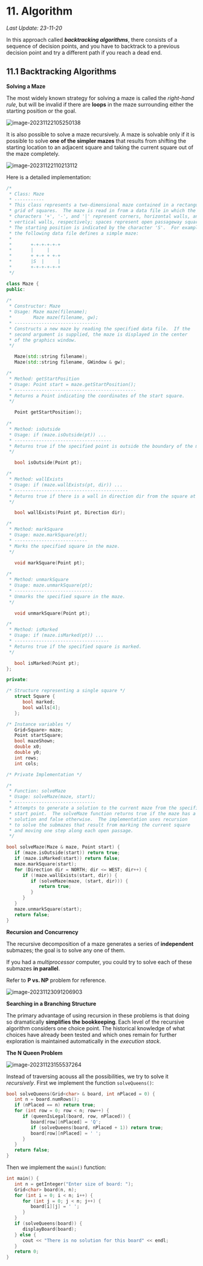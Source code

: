 # 11. Algorithm

*Last Update: 23-11-20*

In this approach called ***backtracking algorithms***, there consists of a sequence of decision points, and you have to backtrack to a previous decision point and try a different path if you reach a dead end.

## 11.1 Backtracking Algorithms

**Solving a Maze**

The most widely known strategy for solving a maze is called the *right-hand rule*, but will be invalid if there are **loops** in the maze surrounding either the starting position or the goal.

![image-20231122105250138](pictures/11-1.png)

It is also possible to solve a maze recursively. A maze is solvable only if it is possible to solve **one of the simpler mazes** that results from shifting the starting location to an adjacent square and taking the current square out of the maze completely.

![image-20231122110213112](pictures/11-2.png)

Here is a detailed implementation:

```cpp
/*
 * Class: Maze
 * -----------
 * This class represents a two-dimensional maze contained in a rectangular
 * grid of squares.  The maze is read in from a data file in which the
 * characters '+', '-', and '|' represent corners, horizontal walls, and
 * vertical walls, respectively; spaces represent open passageway squares.
 * The starting position is indicated by the character 'S'.  For example,
 * the following data file defines a simple maze:
 *
 *       +-+-+-+-+-+
 *       |     |
 *       + +-+ + +-+
 *       |S  |     |
 *       +-+-+-+-+-+
 */

class Maze {
public:
  
/*
 * Constructor: Maze
 * Usage: Maze maze(filename);
 *        Maze maze(filename, gw);
 * -------------------------------
 * Constructs a new maze by reading the specified data file.  If the
 * second argument is supplied, the maze is displayed in the center
 * of the graphics window.
 */

   Maze(std::string filename);
   Maze(std::string filename, GWindow & gw);

/*
 * Method: getStartPosition
 * Usage: Point start = maze.getStartPosition();
 * ---------------------------------------------
 * Returns a Point indicating the coordinates of the start square.
 */

   Point getStartPosition();
  
/*
 * Method: isOutside
 * Usage: if (maze.isOutside(pt)) ...
 * ------------------------------------
 * Returns true if the specified point is outside the boundary of the maze.
 */

   bool isOutside(Point pt);

/*
 * Method: wallExists
 * Usage: if (maze.wallExists(pt, dir)) ...
 * ------------------------------------------
 * Returns true if there is a wall in direction dir from the square at pt.
 */

   bool wallExists(Point pt, Direction dir);

/*
 * Method: markSquare
 * Usage: maze.markSquare(pt);
 * ---------------------------
 * Marks the specified square in the maze.
 */

   void markSquare(Point pt);
  
/*
 * Method: unmarkSquare
 * Usage: maze.unmarkSquare(pt);
 * -----------------------------
 * Unmarks the specified square in the maze.
 */

   void unmarkSquare(Point pt);

/*
 * Method: isMarked
 * Usage: if (maze.isMarked(pt)) ...
 * -----------------------------------
 * Returns true if the specified square is marked.
 */

   bool isMarked(Point pt);
};

private:

/* Structure representing a single square */
   struct Square {
      bool marked;
      bool walls[4];
   };

/* Instance variables */
   Grid<Square> maze;
   Point startSquare;
   bool mazeShown;
   double x0;
   double y0;
   int rows;
   int cols;

/* Private Implementation */

/*
 * Function: solveMaze
 * Usage: solveMaze(maze, start);
 * ------------------------------
 * Attempts to generate a solution to the current maze from the specified
 * start point.  The solveMaze function returns true if the maze has a
 * solution and false otherwise.  The implementation uses recursion
 * to solve the submazes that result from marking the current square
 * and moving one step along each open passage.
 */

bool solveMaze(Maze & maze, Point start) {
   if (maze.isOutside(start)) return true;
   if (maze.isMarked(start)) return false;
   maze.markSquare(start);
   for (Direction dir = NORTH; dir <= WEST; dir++) {
      if (!maze.wallExists(start, dir)) {
         if (solveMaze(maze, (start, dir))) {
            return true;
         }
      }
   }
   maze.unmarkSquare(start);
   return false;
}
```

**Recursion and Concurrency**

The recursive decomposition of a maze generates a series of **independent** submazes; the goal is to solve any one of them.

If you had a *multiprocessor* computer, you could try to solve each of these submazes **in parallel**. 

Refer to **P vs. NP** problem for reference.

![image-20231123091206903](pictures/11-3.png)

**Searching in a Branching Structure**

The primary advantage of using recursion in these problems is that doing so dramatically **simplifies the bookkeeping**. Each level of the recursive algorithm considers one choice point. The historical knowledge of what choices have already been tested and which ones remain for further exploration is maintained automatically in the *execution stack*.

**The N Queen Problem**

![image-20231123155537264](pictures/11-4.png)

Instead of traversing acouss all the possibilities, we try to solve it *recursively*. First we implement the function `solveQueens()`:

```cpp
bool solveQueens(Grid<char> & board, int nPlaced = 0) {
   int n = board.numRows();
   if (nPlaced == n) return true;
   for (int row = 0; row < n; row++) {
      if (queenIsLegal(board, row, nPlaced)) {
         board[row][nPlaced] = 'Q';
         if (solveQueens(board, nPlaced + 1)) return true;
         board[row][nPlaced] = ' ';
      }
   }
   return false;
}
```

Then we implement the `main()` function:

```cpp
int main() {
   int n = getInteger("Enter size of board: ");
   Grid<char> board(n, n);
   for (int i = 0; i < n; i++) {
      for (int j = 0; j < n; j++) {
         board[i][j] = ' ';
      }
   }
   if (solveQueens(board)) {
      displayBoard(board);
   } else {
      cout << "There is no solution for this board" << endl;
   }
   return 0;
}
```

